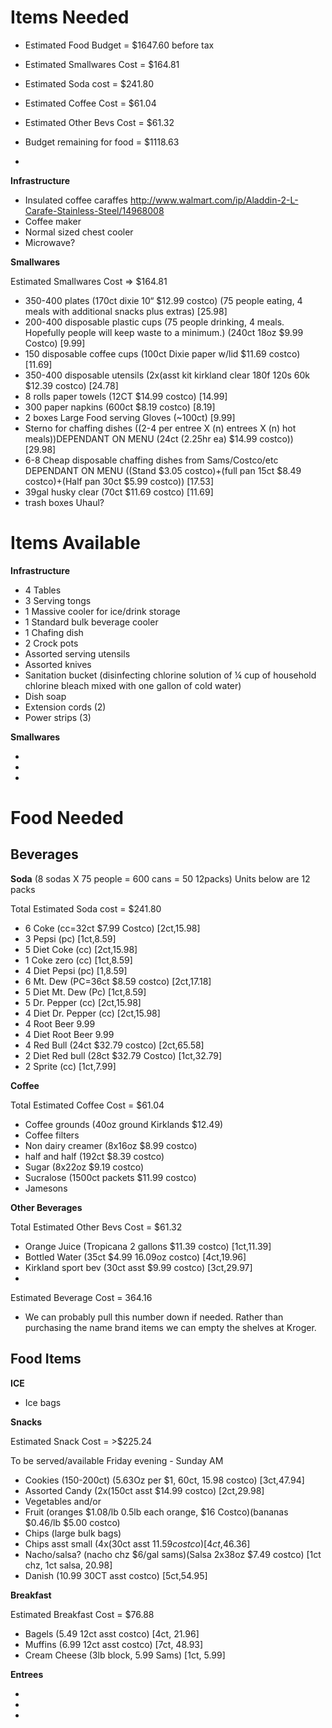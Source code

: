 Items Needed  
====

* Estimated Food Budget = $1647.60 before tax
 * Estimated Smallwares Cost = $164.81
 * Estimated Soda cost = $241.80
 * Estimated Coffee Cost = $61.04
 * Estimated Other Bevs Cost = $61.32

* Budget remaining for food = $1118.63
 * 


__Infrastructure__  

* Insulated coffee caraffes http://www.walmart.com/ip/Aladdin-2-L-Carafe-Stainless-Steel/14968008  
* Coffee maker  
* Normal sized chest cooler  
* Microwave?



__Smallwares__  

Estimated Smallwares Cost => $164.81

* 350-400 plates (170ct dixie 10“ $12.99 costco) (75 people eating, 4 meals with additional snacks plus extras)  [25.98]
* 200-400 disposable plastic cups (75 people drinking, 4 meals. Hopefully people will keep waste to a minimum.) (240ct 18oz $9.99 Costco) [9.99]
* 150 disposable coffee cups (100ct Dixie paper w/lid $11.69 costco) [11.69]
* 350-400 disposable utensils (2x(asst kit kirkland clear 180f 120s 60k $12.39 costco) [24.78]
* 8 rolls paper towels (12CT $14.99 costco) [14.99]
* 300 paper napkins (600ct $8.19 costco) [8.19]
* 2 boxes Large Food serving Gloves (~100ct) [9.99]
* Sterno for chaffing dishes ((2-4 per entree X (n) entrees X (n) hot meals))DEPENDANT ON MENU (24ct (2.25hr ea) $14.99 costco)) [29.98]
* 6-8 Cheap disposable chaffing dishes from Sams/Costco/etc DEPENDANT ON MENU ((Stand $3.05 costco)+(full pan 15ct $8.49 costco)+(Half pan 30ct $5.99 costco)) [17.53]
* 39gal husky clear (70ct $11.69 costco) [11.69]
* trash boxes Uhaul?

Items Available  
===

__Infrastructure__  

* 4 Tables  
* 3 Serving tongs  
* 1 Massive cooler for ice/drink storage  
* 1 Standard bulk beverage cooler  
* 1 Chafing dish  
* 2 Crock pots
* Assorted serving utensils
* Assorted knives
* Sanitation bucket (disinfecting chlorine solution of ¼ cup of household chlorine 
bleach mixed with one gallon of cold water)
* Dish soap
* Extension cords (2)
* Power strips (3)

__Smallwares__  

* 
* 
* 

Food Needed  
===  

Beverages
----

__Soda__ (8 sodas X 75 people = 600 cans = 50 12packs) Units below are 12 packs

Total Estimated Soda cost = $241.80

* 6 Coke (cc=32ct $7.99 Costco) [2ct,15.98]
* 3 Pepsi (pc) [1ct,8.59]
* 5 Diet Coke (cc) [2ct,15.98]
* 1 Coke zero (cc) [1ct,8.59]
* 4 Diet Pepsi (pc) [1,8.59]
* 6 Mt. Dew (PC=36ct $8.59 costco) [2ct,17.18]
* 5 Diet Mt. Dew (Pc) [1ct,8.59]
* 5 Dr. Pepper (cc) [2ct,15.98]
* 4 Diet Dr. Pepper (cc) [2ct,15.98]
* 4 Root Beer 9.99
* 4 Diet Root Beer 9.99
* 4 Red Bull (24ct $32.79 costco) [2ct,65.58]
* 2 Diet Red bull (28ct $32.79 Costco) [1ct,32.79]
* 2 Sprite (cc) [1ct,7.99] 


__Coffee__  

Total Estimated Coffee Cost = $61.04

* Coffee grounds (40oz ground Kirklands $12.49)
* Coffee filters 
* Non dairy creamer (8x16oz $8.99 costco)
* half and half (192ct $8.39 costco)
* Sugar (8x22oz $9.19 costco)
* Sucralose (1500ct packets $11.99 costco)
* Jamesons

__Other Beverages__  

Total Estimated Other Bevs Cost = $61.32

* Orange Juice (Tropicana 2 gallons $11.39 costco) [1ct,11.39]
* Bottled Water (35ct $4.99 16.09oz costco) [4ct,19.96]
* Kirkland sport bev (30ct asst $9.99 costco) [3ct,29.97]
* 

Estimated Beverage Cost = 364.16
* We can probably pull this number down if needed. Rather than purchasing the name brand items we can empty the shelves at Kroger.
 


Food Items  
----

__ICE__

* Ice bags 

__Snacks__

Estimated Snack Cost = >$225.24

To be served/available Friday evening - Sunday AM

* Cookies (150-200ct) (5.63Oz per $1, 60ct, 15.98 costco) [3ct,47.94]
* Assorted Candy (2x(150ct asst $14.99 costco) [2ct,29.98]
* Vegetables and/or
* Fruit (oranges $1.08/lb 0.5lb each orange, $16 Costco)(bananas $0.46/lb $5.00 costco) 
* Chips (large bulk bags) 
* Chips asst small (4x(30ct asst $11.59 costco) [4ct,$46.36]
* Nacho/salsa? (nacho chz $6/gal sams)(Salsa 2x38oz $7.49 costco) [1ct chz, 1ct salsa, 20.98]
* Danish (10.99 30CT asst costco) [5ct,54.95]

__Breakfast__  

Estimated Breakfast Cost = $76.88

* Bagels (5.49 12ct asst costco) [4ct, 21.96]
* Muffins (6.99 12ct asst costco) [7ct, 48.93]
* Cream Cheese (3lb block, 5.99 Sams) [1ct, 5.99]

__Entrees__


*
*
*

